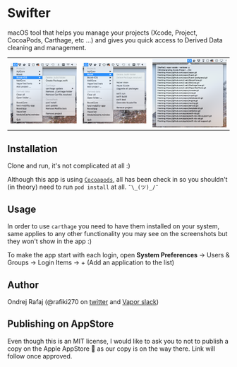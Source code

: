 # Swifter
macOS tool that helps you manage your projects (Xcode, Project, CocoaPods, Carthage, etc ...) and gives you quick access to Derived Data cleaning and management.

<table>
	<tr>
		<td><img src="/Other/screenshot-menu1.png?raw=true" alt="Screenshot 1" /></td>
		<td><img src="/Other/screenshot-menu2.png?raw=true" alt="Screenshot 2" /></td>
		<td><img src="/Other/screenshot-console.png?raw=true" alt="Screenshot 3" /></td>
	<tr>
</table>

## Installation

Clone and run, it's not complicated at all :)

Although this app is using [`Cocoapods`](https://cocoapods.org), all has been check in so you shouldn't (in theory) need to run `pod install` at all. `¯\_(ツ)_/¯`

## Usage

In order to use `carthage` you need to have them installed on your system, same applies to any other functionality you may see on the screenshots but they won't show in the app :)

To make the app start with each login, open <b>System Preferences</b> -> Users & Groups -> Login Items -> + (Add an application to the list)

## Author

Ondrej Rafaj (@rafiki270 on [twitter](https://twitter.com/rafiki270) and [Vapor slack](https://vapor.team))

## Publishing on AppStore
Even though this is an MIT license, I would like to ask you to not to publish a copy on the Apple AppStore 🍏 as our copy is on the way there. Link will follow once approved.
